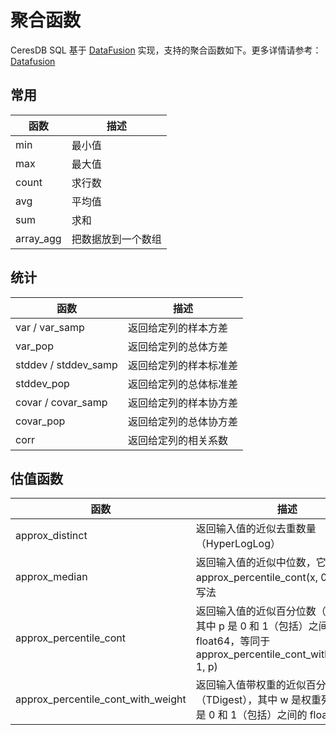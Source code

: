# 聚合函数

CeresDB SQL 基于 [DataFusion](https://github.com/CeresDB/arrow-datafusion) 实现，支持的聚合函数如下。更多详情请参考： [Datafusion](https://github.com/CeresDB/arrow-datafusion/blob/master/docs/source/user-guide/sql/aggregate_functions.md)

## 常用

| 函数      | 描述               |
| --------- | ------------------ |
| min       | 最小值             |
| max       | 最大值             |
| count     | 求行数             |
| avg       | 平均值             |
| sum       | 求和               |
| array_agg | 把数据放到一个数组 |

## 统计

| 函数                 | 描述                   |
| -------------------- | ---------------------- |
| var / var_samp       | 返回给定列的样本方差   |
| var_pop              | 返回给定列的总体方差   |
| stddev / stddev_samp | 返回给定列的样本标准差 |
| stddev_pop           | 返回给定列的总体标准差 |
| covar / covar_samp   | 返回给定列的样本协方差 |
| covar_pop            | 返回给定列的总体协方差 |
| corr                 | 返回给定列的相关系数   |

## 估值函数

| 函数                               | 描述                                                                                                                            |
| ---------------------------------- | ------------------------------------------------------------------------------------------------------------------------------- |
| approx_distinct                    | 返回输入值的近似去重数量（HyperLogLog）                                                                                         |
| approx_median                      | 返回输入值的近似中位数，它是 approx_percentile_cont(x, 0.5) 的简单写法                                                          |
| approx_percentile_cont             | 返回输入值的近似百分位数（TDigest），其中 p 是 0 和 1（包括）之间的 float64，等同于 approx_percentile_cont_with_weight(x, 1, p) |
| approx_percentile_cont_with_weight | 返回输入值带权重的近似百分位数（TDigest），其中 w 是权重列表达式，p 是 0 和 1（包括）之间的 float64                             |
